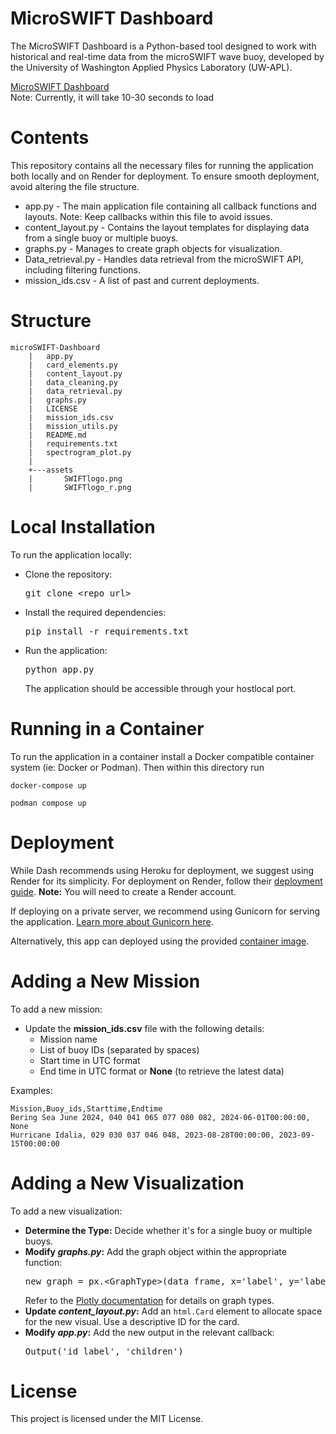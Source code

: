 # MicroSWIFT Dashboard
The MicroSWIFT Dashboard is a Python-based tool designed to work with historical and real-time data from the microSWIFT wave buoy, developed by the University of Washington Applied Physics Laboratory (UW-APL).

<a href="https://microswift-dashboard.onrender.com">MicroSWIFT Dashboard</a>
<br>
Note: Currently, it will take 10-30 seconds to load

# Contents
This repository contains all the necessary files for running the application both locally and on Render for deployment. To ensure smooth deployment, avoid altering the file structure.
<ul>
  <li>app.py - The main application file containing all callback functions and layouts. Note: Keep callbacks within this file to avoid issues.</li>
  <li>content_layout.py - Contains the layout templates for displaying data from a single buoy or multiple buoys.</li>
  <li>graphs.py - Manages to create graph objects for visualization.</li>
  <li>Data_retrieval.py - Handles data retrieval from the microSWIFT API, including filtering functions.</li>
  <li>mission_ids.csv - A list of past and current deployments.</li>
</ul>

# Structure
```
microSWIFT-Dashboard
    |   app.py
    |   card_elements.py
    |   content_layout.py
    |   data_cleaning.py
    |   data_retrieval.py
    |   graphs.py
    |   LICENSE
    |   mission_ids.csv
    |   mission_utils.py
    |   README.md
    |   requirements.txt
    |   spectrogram_plot.py
    |   
    +---assets
    |       SWIFTlogo.png
    |       SWIFTlogo_r.png
```

# Local Installation
To run the application locally:
<ul>
  <li>Clone the repository:
    <pre>git clone &lt;repo_url&gt;</pre>
  </li>
  <li>Install the required dependencies:
    <pre>pip install -r requirements.txt</pre>
  </li>
  <li>Run the application:
    <pre>python app.py</pre>
    The application should be accessible through your hostlocal port.
  </li>
</ul>

# Running in a Container
To run the application in a container install a Docker compatible container system (ie: Docker or Podman). Then within this directory run
```shell
docker-compose up
```
```shell
podman compose up
```

# Deployment
While Dash recommends using Heroku for deployment, we suggest using Render for its simplicity. For deployment on Render, follow their <a href="https://github.com/thusharabandara/dash-app-render-deployment">deployment guide</a>. <b>Note:</b> You will need to create a Render account.

If deploying on a private server, we recommend using Gunicorn for serving the application. <a href="https://gunicorn.org/">Learn more about Gunicorn here</a>.

Alternatively, this app can deployed using the provided [container image](https://github.com/SASlabgroup/microSWIFT-Dashboard/pkgs/container/microswift-dashboard).

# Adding a New Mission
To add a new mission:

<ul>
  <li>Update the <b>mission_ids.csv</b> file with the following details:
    <ul>
      <li>Mission name</li>
      <li>List of buoy IDs (separated by spaces)</li>
      <li>Start time in UTC format</li>
      <li>End time in UTC format or <b>None</b> (to retrieve the latest data)</li>
    </ul>
  </li>
</ul>

Examples:
```
Mission,Buoy_ids,Starttime,Endtime
Bering Sea June 2024, 040 041 065 077 080 082, 2024-06-01T00:00:00, None
Hurricane Idalia, 029 030 037 046 048, 2023-08-28T00:00:00, 2023-09-15T00:00:00
```

# Adding a New Visualization
To add a new visualization:

<ul>
  <li><b>Determine the Type:</b> Decide whether it's for a single buoy or multiple buoys.</li>
  <li><b>Modify <i>graphs.py</i>:</b> Add the graph object within the appropriate function:
    <pre>new_graph = px.&lt;GraphType&gt;(data_frame, x='label', y='label')</pre>
    Refer to the <a href="https://plotly.com/python/">Plotly documentation</a> for details on graph types.
  </li>
  <li><b>Update <i>content_layout.py</i>:</b> Add an <code>html.Card</code> element to allocate space for the new visual. Use a descriptive ID for the card.</li>
  <li><b>Modify <i>app.py</i>:</b> Add the new output in the relevant callback:
    <pre>Output('id_label', 'children')</pre>
  </li>
</ul>

# License
This project is licensed under the MIT License.
